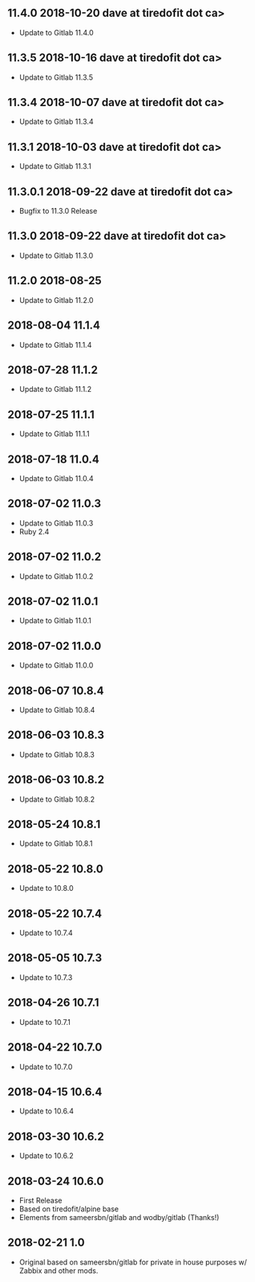 ## 11.4.0 2018-10-20 dave at tiredofit dot ca>

* Update to Gitlab 11.4.0

## 11.3.5 2018-10-16 dave at tiredofit dot ca>

* Update to Gitlab 11.3.5

## 11.3.4 2018-10-07 dave at tiredofit dot ca>

* Update to Gitlab 11.3.4

## 11.3.1 2018-10-03 dave at tiredofit dot ca>

* Update to Gitlab 11.3.1

## 11.3.0.1 2018-09-22 dave at tiredofit dot ca>

* Bugfix to 11.3.0 Release

## 11.3.0 2018-09-22 dave at tiredofit dot ca>

* Update to Gitlab 11.3.0

## 11.2.0 2018-08-25 <dave at tiredofit dot ca>

* Update to Gitlab 11.2.0

## 2018-08-04 11.1.4 <dave at tiredofit dot ca>

* Update to Gitlab 11.1.4

## 2018-07-28 11.1.2 <dave at tiredofit dot ca>

* Update to Gitlab 11.1.2

## 2018-07-25 11.1.1 <dave at tiredofit dot ca>

* Update to Gitlab 11.1.1

## 2018-07-18 11.0.4 <dave at tiredofit dot ca>

* Update to Gitlab 11.0.4

## 2018-07-02 11.0.3 <dave at tiredofit dot ca>

* Update to Gitlab 11.0.3
* Ruby 2.4

## 2018-07-02 11.0.2 <dave at tiredofit dot ca>

* Update to Gitlab 11.0.2

## 2018-07-02 11.0.1 <dave at tiredofit dot ca>

* Update to Gitlab 11.0.1

## 2018-07-02 11.0.0 <dave at tiredofit dot ca>

* Update to Gitlab 11.0.0

## 2018-06-07 10.8.4 <dave at tiredofit dot ca>

* Update to Gitlab 10.8.4

## 2018-06-03 10.8.3 <dave at tiredofit dot ca>

* Update to Gitlab 10.8.3

## 2018-06-03 10.8.2 <dave at tiredofit dot ca>

* Update to Gitlab 10.8.2

## 2018-05-24 10.8.1 <dave at tiredofit dot ca>

* Update to Gitlab 10.8.1

## 2018-05-22 10.8.0 <dave at tiredofit dot ca>

* Update to 10.8.0

## 2018-05-22 10.7.4 <dave at tiredofit dot ca>

* Update to 10.7.4

## 2018-05-05 10.7.3 <dave at tiredofit dot ca>

* Update to 10.7.3

## 2018-04-26 10.7.1 <dave at tiredofit dot ca>

* Update to 10.7.1

## 2018-04-22 10.7.0 <dave at tiredofit dot ca>

* Update to 10.7.0

## 2018-04-15 10.6.4 <dave at tiredofit dot ca>

* Update to 10.6.4

## 2018-03-30 10.6.2 <dave at tiredofit dot ca>

* Update to 10.6.2

## 2018-03-24 10.6.0 <dave at tiredofit dot ca>

* First Release
* Based on tiredofit/alpine base
* Elements from sameersbn/gitlab and wodby/gitlab (Thanks!)


## 2018-02-21 1.0  <dave at tiredofit dot ca>

* Original based on sameersbn/gitlab for private in house purposes w/ Zabbix and other mods.
